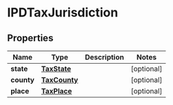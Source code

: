 
# IPDTaxJurisdiction

## Properties
Name | Type | Description | Notes
------------ | ------------- | ------------- | -------------
**state** | [**TaxState**](TaxState.md) |  |  [optional]
**county** | [**TaxCounty**](TaxCounty.md) |  |  [optional]
**place** | [**TaxPlace**](TaxPlace.md) |  |  [optional]



